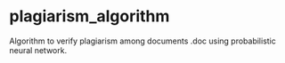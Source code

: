 plagiarism_algorithm
====================

Algorithm to verify plagiarism among documents .doc using probabilistic neural network.
